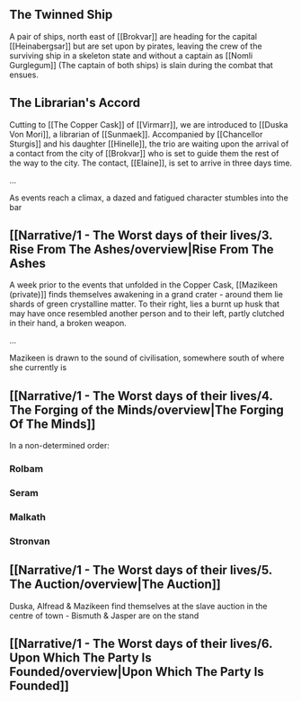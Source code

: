 
## The Twinned Ship
A pair of ships, north east of [[Brokvar]] are heading for the capital [[Heinabergsar]] but are set upon by pirates, leaving the crew of the surviving ship in a skeleton state and without a captain as [[Nomli Gurglegum]] (The captain of both ships) is slain during the combat that ensues.

## The Librarian's Accord
Cutting to [[The Copper Cask]] of [[Virmarr]], we are introduced to [[Duska Von Mori]], a librarian of [[Sunmaek]]. Accompanied by [[Chancellor Sturgis]] and his daughter [[Hinelle]], the trio are waiting upon the arrival of a contact from the city of [[Brokvar]] who is set to guide them the rest of the way to the city. The contact, [[Elaine]], is set to arrive in three days time.

...

As events reach a climax, a dazed and fatigued character stumbles into the bar 

## [[Narrative/1 - The Worst days of their lives/3. Rise From The Ashes/overview|Rise From The Ashes
A week prior to the events that unfolded in the Copper Cask, [[Mazikeen (private)]] finds themselves awakening in a grand crater - around them lie shards of green crystalline matter. To their right, lies a burnt up husk that may have once resembled another person and to their left, partly clutched in their hand, a broken weapon.

...

Mazikeen is drawn to the sound of civilisation, somewhere south of where she currently is

## [[Narrative/1 - The Worst days of their lives/4. The Forging of the Minds/overview|The Forging Of The Minds]]
In a non-determined order:

### Rolbam


### Seram


### Malkath


### Stronvan


## [[Narrative/1 - The Worst days of their lives/5. The Auction/overview|The Auction]]
Duska, Alfread & Mazikeen find themselves at the slave auction in the centre of town - Bismuth & Jasper are on the stand


## [[Narrative/1 - The Worst days of their lives/6. Upon Which The Party Is Founded/overview|Upon Which The Party Is Founded]]